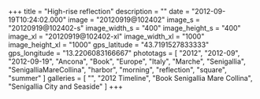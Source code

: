 +++
title = "High-rise reflection"
description = ""
date = "2012-09-19T10:24:02.000"
image = "20120919@102402"
image_s = "20120919@102402-s"
image_width_s = "400"
image_height_s = "400"
image_xl = "20120919@102402-xl"
image_width_xl = "1000"
image_height_xl = "1000"
gps_latitude = "43.7191527833333"
gps_longitude = "13.2206083166667"
phototags = [ "2012", "2012-09", "2012-09-19", "Ancona", "Book", "Europe", "Italy", "Marche", "Senigallia", "SenigalliaMareCollina", "harbor", "morning", "reflection", "square", "summer" ]
galleries = [ "", "2012 Timeline", "Book Senigallia Mare Collina", "Senigallia City and Seaside" ]
+++
